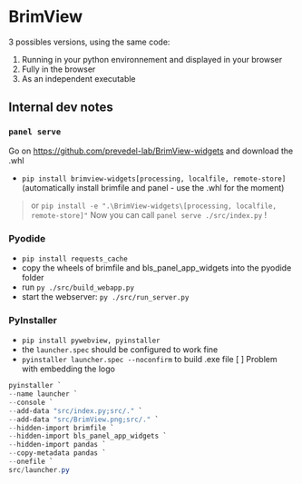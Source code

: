 # BrimView

3 possibles versions, using the same code:
1. Running in your python environnement and displayed in your browser
2. Fully in the browser
3. As an independent executable

## Internal dev notes
### `panel serve`
Go on https://github.com/prevedel-lab/BrimView-widgets and download the .whl
- `pip install brimview-widgets[processing, localfile, remote-store]` (automatically install brimfile and panel - use the .whl for the moment)
> or `pip install -e ".\BrimView-widgets\[processing, localfile, remote-store]"`
Now you can call `panel serve ./src/index.py` !

### Pyodide
- `pip install requests_cache`
- copy the wheels of brimfile and bls_panel_app_widgets into the pyodide folder
- run `py ./src/build_webapp.py`
- start the webserver: `py ./src/run_server.py`

### PyInstaller
- `pip install pywebview, pyinstaller`
- the `launcher.spec` should be configured to work fine
- `pyinstaller launcher.spec --noconfirm` to build .exe file
[ ] Problem with embedding the logo

```powershell
pyinstaller `
--name launcher `
--console `
--add-data "src/index.py;src/." `
--add-data "src/BrimView.png;src/." `
--hidden-import brimfile `
--hidden-import bls_panel_app_widgets `
--hidden-import pandas `
--copy-metadata pandas `
--onefile `
src/launcher.py
```